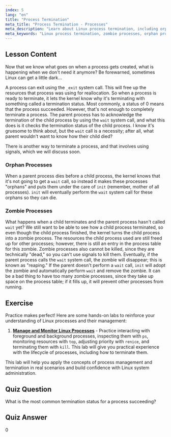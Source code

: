 ```yaml
---
index: 5
lang: "en"
title: "Process Termination"
meta_title: "Process Termination - Processes"
meta_description: "Learn about Linux process termination, including orphan and zombie processes. Understand _exit and wait system calls for effective process management."
meta_keywords: "Linux process termination, zombie processes, orphan processes, wait system call, _exit, Linux tutorial, beginner Linux"
---
```


## Lesson Content

Now that we know what goes on when a process gets created, what is happening when we don't need it anymore? Be forewarned, sometimes Linux can get a little dark...

A process can exit using the `_exit` system call. This will free up the resources that process was using for reallocation. So when a process is ready to terminate, it lets the kernel know why it's terminating with something called a termination status. Most commonly, a status of 0 means that the process succeeded. However, that's not enough to completely terminate a process. The parent process has to acknowledge the termination of the child process by using the `wait` system call, and what this does is it checks the termination status of the child process. I know it's gruesome to think about, but the `wait` call is a necessity; after all, what parent wouldn't want to know how their child died?

There is another way to terminate a process, and that involves using signals, which we will discuss soon.

### Orphan Processes

When a parent process dies before a child process, the kernel knows that it's not going to get a `wait` call, so instead it makes these processes "orphans" and puts them under the care of `init` (remember, mother of all processes). `init` will eventually perform the `wait` system call for these orphans so they can die.

### Zombie Processes

What happens when a child terminates and the parent process hasn't called `wait` yet? We still want to be able to see how a child process terminated, so even though the child process finished, the kernel turns the child process into a zombie process. The resources the child process used are still freed up for other processes; however, there is still an entry in the process table for this zombie. Zombie processes also cannot be killed, since they are technically "dead," so you can't use signals to kill them. Eventually, if the parent process calls the `wait` system call, the zombie will disappear; this is known as "reaping." If the parent doesn't perform a `wait` call, `init` will adopt the zombie and automatically perform `wait` and remove the zombie. It can be a bad thing to have too many zombie processes, since they take up space on the process table; if it fills up, it will prevent other processes from running.

## Exercise

Practice makes perfect! Here are some hands-on labs to reinforce your understanding of Linux processes and their management:

1. **[Manage and Monitor Linux Processes](https://labex.io/labs/comptia-manage-and-monitor-linux-processes-590864)** - Practice interacting with foreground and background processes, inspecting them with `ps`, monitoring resources with `top`, adjusting priority with `renice`, and terminating them with `kill`. This lab will give you practical experience with the lifecycle of processes, including how to terminate them.

This lab will help you apply the concepts of process management and termination in real scenarios and build confidence with Linux system administration.

## Quiz Question

What is the most common termination status for a process succeeding?

## Quiz Answer

0
